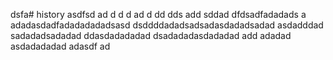 dsfa# history
asdfsd
ad
d
d
d
ad
d
dd
dds
add
sddad
dfdsadfadadads
a
adadasdadfadadadadadsasd
dsddddadadsadsadasdadadsadad
asdadddad
sadadadsadadad
ddasdadadadad
dsadadadasdadadad
add
adadad
asdadadadad
adasdf
ad
